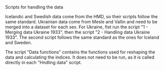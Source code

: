 Scripts for handling the data

Icelandic and Swedish data come from the HMD, so their scripts follow the same standard.
Ukrainian data come from Mesle and Vallin and need to be merged into a dataset for each sex. For Ukraine, fist run the script "1 - Merging data Ukraine 1933", then the script "2 - Handling data Ukraine 1933". The second script follows the same standard as the ones for Iceland and Sweden.

The script "Data functions" contains the functions used for reshaping the data and calculating the indices. It does not need to be run, as it is called directly in each "Hndling data" script.
